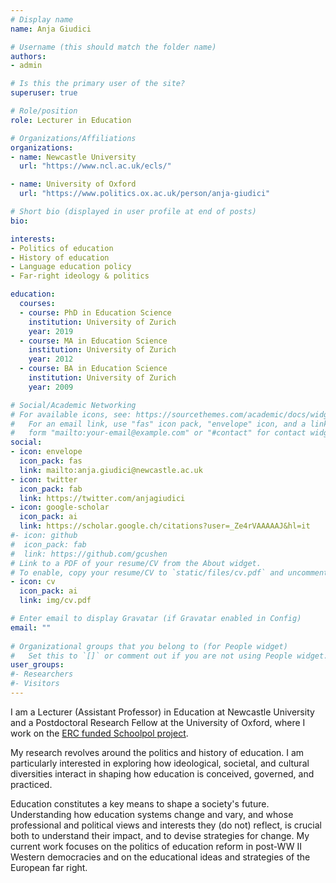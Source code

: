 ```yaml
---
# Display name
name: Anja Giudici

# Username (this should match the folder name)
authors:
- admin

# Is this the primary user of the site?
superuser: true

# Role/position
role: Lecturer in Education

# Organizations/Affiliations
organizations:
- name: Newcastle University
  url: "https://www.ncl.ac.uk/ecls/"

- name: University of Oxford
  url: "https://www.politics.ox.ac.uk/person/anja-giudici"

# Short bio (displayed in user profile at end of posts)
bio: 

interests:
- Politics of education
- History of education
- Language education policy
- Far-right ideology & politics

education:
  courses:
  - course: PhD in Education Science
    institution: University of Zurich
    year: 2019
  - course: MA in Education Science
    institution: University of Zurich
    year: 2012
  - course: BA in Education Science
    institution: University of Zurich
    year: 2009

# Social/Academic Networking
# For available icons, see: https://sourcethemes.com/academic/docs/widgets/#icons
#   For an email link, use "fas" icon pack, "envelope" icon, and a link in the
#   form "mailto:your-email@example.com" or "#contact" for contact widget.
social:
- icon: envelope
  icon_pack: fas
  link: mailto:anja.giudici@newcastle.ac.uk
- icon: twitter
  icon_pack: fab
  link: https://twitter.com/anjagiudici
- icon: google-scholar
  icon_pack: ai
  link: https://scholar.google.ch/citations?user=_Ze4rVAAAAAJ&hl=it
#- icon: github
#  icon_pack: fab
#  link: https://github.com/gcushen
# Link to a PDF of your resume/CV from the About widget.
# To enable, copy your resume/CV to `static/files/cv.pdf` and uncomment the lines below.  
- icon: cv
  icon_pack: ai
  link: img/cv.pdf

# Enter email to display Gravatar (if Gravatar enabled in Config)
email: ""
  
# Organizational groups that you belong to (for People widget)
#   Set this to `[]` or comment out if you are not using People widget.  
user_groups:
#- Researchers
#- Visitors
---
```


I am a Lecturer (Assistant Professor) in Education at Newcastle University and a Postdoctoral Research Fellow at the University of Oxford, where I work on the [ERC funded Schoolpol project](https://schoolpol.web.ox.ac.uk/home).

My research revolves around the politics and history of education. I am particularly interested in exploring how ideological, societal, and cultural diversities interact in shaping how education is conceived, governed, and practiced. 

Education constitutes a key means to shape a society's future. Understanding how education systems change and vary, and whose professional and political views and interests they (do not) reflect, is crucial both to understand their impact, and to devise strategies for change. My current work focuses on the politics of education reform in post-WW II Western democracies and on the educational ideas and strategies of the European far right.